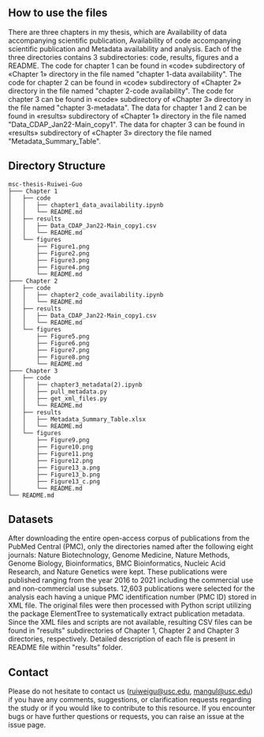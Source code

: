 
##  How to use the files
There are three chapters in my thesis, which are Availability of data accompanying scientific publication, Availability of code accompanying scientific publication and Metadata availability and analysis. Each of the three directories contains 3 subdirectories: code, results, figures and a README. The code for chapter 1 can be found in «code» subdirectory of «Chapter 1» directory in the file named "chapter 1-data availability". The code for chapter 2 can be found in «code» subdirectory of «Chapter 2» directory in the file named "chapter 2-code availability". The code for chapter 3 can be found in «code» subdirectory of «Chapter 3» directory in the file named "chapter 3-metadata". The data for chapter 1 and 2 can be found in «results» subdirectory of «Chapter 1» directory in the file named "Data_CDAP_Jan22-Main_copy1". The data for chapter 3 can be found in «results» subdirectory of «Chapter 3» directory the file named "Metadata_Summary_Table".

##  Directory Structure

```
msc-thesis-Ruiwei-Guo
├─── Chapter 1
│   ├── code 
│   │   ├── chapter1_data_availability.ipynb
│   │   └── README.md
│   ├── results
│   │   ├── Data_CDAP_Jan22-Main_copy1.csv
│   │   └── README.md
│   └── figures
│       ├── Figure1.png
│       ├── Figure2.png
│       ├── Figure3.png
│       ├── Figure4.png
│       └── README.md
├─── Chapter 2
│   ├── code 
│   │   ├── chapter2_code_availability.ipynb
│   │   └── README.md
│   ├── results
│   │   ├── Data_CDAP_Jan22-Main_copy1.csv
│   │   └── README.md
│   └── figures
│       ├── Figure5.png
│       ├── Figure6.png
│       ├── Figure7.png
│       ├── Figure8.png
│       └── README.md
├─── Chapter 3 
│   ├── code 
│   │   ├── chapter3_metadata(2).ipynb
│   │   ├── pull_metadata.py
│   │   ├── get_xml_files.py
│   │   └── README.md
│   ├── results
│   │   ├── Metadata_Summary_Table.xlsx
│   │   └── README.md
│   └── figures
│       ├── Figure9.png
│       ├── Figure10.png
│       ├── Figure11.png
│       ├── Figure12.png
│       ├── Figure13_a.png
│       ├── Figure13_b.png
│       ├── Figure13_c.png
│       └── README.md
└── README.md

```            

##  Datasets
After downloading the entire open-access corpus of publications from the PubMed Central (PMC), only the directories named after the following eight journals: Nature Biotechnology, Genome Medicine, Nature Methods, Genome Biology, Bioinformatics, BMC Bioinformatics, Nucleic Acid Research, and Nature Genetics were kept.  These publications were published ranging from the year 2016 to 2021 including the commercial use and non-commercial use subsets. 12,603 publications were selected for the analysis each having a unique PMC 
identification number (PMC ID) stored in XML file. The original files were then processed with Python script utilizing the package ElementTree to systematically extract publication metadata. Since the XML files and scripts are not available, resulting CSV files can be found in "results" subdirectories of Chapter 1, Chapter 2 and Chapter 3 directories, respectively. Detailed description of each file is present in README file within "results" folder.

##  Contact
Please do not hesitate to contact us (ruiweigu@usc.edu, mangul@usc.edu) if you have any comments, suggestions, or clarification requests regarding the study or if you would like to contribute to this resource. If you encounter bugs or have further questions or requests, you can raise an issue at the issue page.
